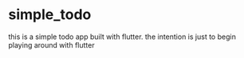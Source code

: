 # simple_todo

this is a simple todo app built with flutter. the intention is just to begin playing around with flutter
